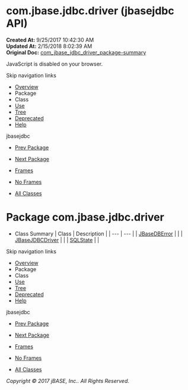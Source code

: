 # com.jbase.jdbc.driver (jbasejdbc   API)

**Created At:** 9/25/2017 10:42:30 AM  
**Updated At:** 2/15/2018 8:02:39 AM  
**Original Doc:** [com_jbase_jdbc_driver_package-summary](https://docs.jbase.com/39230-driver/com_jbase_jdbc_driver_package-summary)  

<!--<br>    try {<br>        if (location.href.indexOf('is-external=true') == -1) {<br>            parent.document.title="com.jbase.jdbc.driver (jbasejdbc   API)";<br>        }<br>    }<br>    catch(err) {<br>    }<br>//-->
JavaScript is disabled on your browser.

Skip navigation links

- [Overview](../../../../overview-summary.html)
- Package
- Class
- [Use](/39230-driver/com_jbase_jdbc_driver_package-use)
- [Tree](/39230-driver/com_jbase_jdbc_driver_package-tree)
- [Deprecated](../../../../deprecated-list.html)
- [Help](../../../../help-doc.html)


jbasejdbc <br>

- [Prev Package](/39228-jdbc/com_jbase_jdbc_package-summary)
- [Next Package](/39232-io/com_jbase_jdbc_io_package-summary)


- [Frames](../../../../index.html?com/jbase/jdbc/driver//39230-driver/com_jbase_jdbc_driver_package-summary)
- [No Frames](/39230-driver/com_jbase_jdbc_driver_package-summary)


- [All Classes](../../../../allclasses-noframe.html)


<!--<br>  allClassesLink = document.getElementById("allclasses\_navbar\_top");<br>  if(window==top) {<br>    allClassesLink.style.display = "block";<br>  }<br>  else {<br>    allClassesLink.style.display = "none";<br>  }<br>  //-->

# Package com.jbase.jdbc.driver

- Class Summary | Class | Description |
| --- | --- |
| [JBaseDBError](/39230-driver/com_jbase_jdbc_driver_JBaseDBError "class in com.jbase.jdbc.driver") |   |
| [JBaseJDBCDriver](/39230-driver/com_jbase_jdbc_driver_JBaseJDBCDriver "class in com.jbase.jdbc.driver") |   |
| [SQLState](/39230-driver/com_jbase_jdbc_driver_SQLState "class in com.jbase.jdbc.driver") |   |

Skip navigation links

- [Overview](../../../../overview-summary.html)
- Package
- Class
- [Use](/39230-driver/com_jbase_jdbc_driver_package-use)
- [Tree](/39230-driver/com_jbase_jdbc_driver_package-tree)
- [Deprecated](../../../../deprecated-list.html)
- [Help](../../../../help-doc.html)


jbasejdbc <br>

- [Prev Package](/39228-jdbc/com_jbase_jdbc_package-summary)
- [Next Package](/39232-io/com_jbase_jdbc_io_package-summary)


- [Frames](../../../../index.html?com/jbase/jdbc/driver//39230-driver/com_jbase_jdbc_driver_package-summary)
- [No Frames](/39230-driver/com_jbase_jdbc_driver_package-summary)


- [All Classes](../../../../allclasses-noframe.html)


<!--<br>  allClassesLink = document.getElementById("allclasses\_navbar\_bottom");<br>  if(window==top) {<br>    allClassesLink.style.display = "block";<br>  }<br>  else {<br>    allClassesLink.style.display = "none";<br>  }<br>  //-->

*Copyright © 2017 jBASE, Inc.. All Rights Reserved.*
